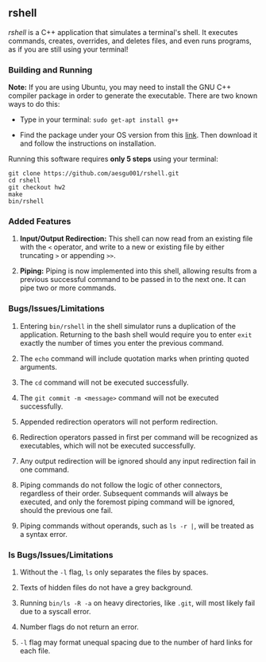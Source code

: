 ## rshell

*rshell* is a C++ application that simulates a terminal's shell.
It executes commands, creates, overrides, and deletes files, and even runs programs, as if you are still using your terminal!

### Building and Running

**Note:** If you are using Ubuntu, you may need to install the GNU C++ compiler package in order to generate the executable.
There are two known ways to do this:

- Type in your terminal: `sudo get-apt install g++`

- Find the package under your OS version from this [link](http://packages.ubuntu.com/search?keywords=g%2B%2B).
Then download it and follow the instructions on installation.

Running this software requires **only 5 steps** using your terminal:

```
git clone https://github.com/aesgu001/rshell.git
cd rshell
git checkout hw2
make
bin/rshell
```

### Added Features

1. **Input/Output Redirection:** This shell can now read from an existing file with the `<` operator,
and write to a new or existing file by either truncating `>` or appending `>>`.

2. **Piping:** Piping is now implemented into this shell,
allowing results from a previous successful command to be passed in to the next one.
It can pipe two or more commands.

### Bugs/Issues/Limitations

1. Entering `bin/rshell` in the shell simulator runs a duplication of the application.
Returning to the bash shell would require you to enter `exit` exactly the number of times you enter the previous command.

2. The `echo` command will include quotation marks when printing quoted arguments.

3. The `cd` command will not be executed successfully.

4. The `git commit -m <message>` command will not be executed successfully.

5. Appended redirection operators will not perform redirection.

6. Redirection operators passed in first per command will be recognized as executables,
which will not be executed successfully.

7. Any output redirection will be ignored should any input redirection fail in one command.

8. Piping commands do not follow the logic of other connectors, regardless of their order.
Subsequent commands will always be executed, and only the foremost piping command will be ignored,
should the previous one fail.

9. Piping commands without operands, such as `ls -r |`, will be treated as a syntax error.

### ls Bugs/Issues/Limitations

1. Without the `-l` flag, `ls` only separates the files by spaces.

2. Texts of hidden files do not have a grey background.

3. Running `bin/ls -R -a` on heavy directories, like `.git`, will most likely fail due to a syscall error.

4. Number flags do not return an error.

5. `-l` flag may format unequal spacing due to the number of hard links for each file.
